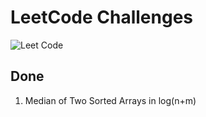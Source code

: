 # LeetCode Challenges

![Leet Code](https://cdn.cdo.mit.edu/wp-content/uploads/sites/67/2021/01/0_zuhXdNAIUoxEem4-.png)

## Done

1. Median of Two Sorted Arrays in log(n+m)
